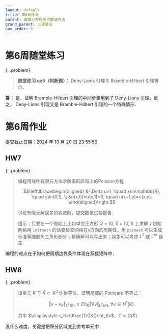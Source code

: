 ```yaml
---
layout: default
title: 第6周作业
parent: 偏微分方程现代数值方法
grand_parent: 上课笔记
nav_order: 6
---
```


# 第6周随堂练习

{: .problem}
> **随堂练习 qz5（判断题）：** Deny-Lions 引理与 Bramble-Hilbert 引理等价．

**答：** 是．证明 Bramble-Hilbert 引理的中间步骤用到了 Deny-Lions 引理，反之， Deny-Lions 引理又是 Bramble-Hilbert 引理的一个特殊情形．

# 第6周作业

提交截止日期：2024 年 10 月 20 日 23:55:59

## HW7 

{: .problem}
> 
> 编程用线性有限元方法求解条形区域上的Poisson方程
>
> $$\left\lbrace\begin{aligned}
&-\Delta u=1, \quad x\in\mathbb{R}, \quad  y\in(0,1), \\
&u(x,0)=u(x,1)=0, \quad  u(x+1,y)=u(x,y).
\end{aligned}\right.$$
>
> 讨论有限元解误差的收敛阶，提交数值试验报告． 
> 
> 提示：只要在一个周期上比如单位正方形 $\Omega=(0,1)\times(0,1)$ 上求解；初始网格用 ```initmesh``` 的话要检查网格在$x$方向的周期性，用 ```poimesh``` 可以生成标准等腰直角三角形剖分；精确解可以写出来；误差可以考虑 $L^2$ 或 $L^{\infty}$ 误差．

编程的难点在于如何把周期边界条件体现在系数矩阵中．

## HW8

{: .problem}
> 
> 设单元 $K$ 与 $\hat{K}\subset\mathbb{R}^d$ 仿射等价，证明局部的 Poincare 不等式：
>
> $$\Vert v-v_K\Vert_{L^2(K)}\le Ch_K\Vert\nabla v\Vert_{L^2(K)}, \forall v\in H^1(K).$$
>
> 其中 $\displaystyle v_K=\dfrac{1}{|K|}\int_Kv$，$C=C(\hat{K})$．

没什么难度，关键是把积分区域变到参考单元中．
